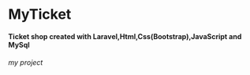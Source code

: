 # MyTicket
#### Ticket shop created with Laravel,Html,Css(Bootstrap),JavaScript and MySql
###### my project
